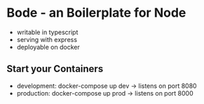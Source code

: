 # Bode - an Boilerplate for Node

- writable in typescript
- serving with express
- deployable on docker

## Start your Containers

- development: docker-compose up dev -> listens on port 8080
- production: docker-compose up prod -> listens on port 8000
